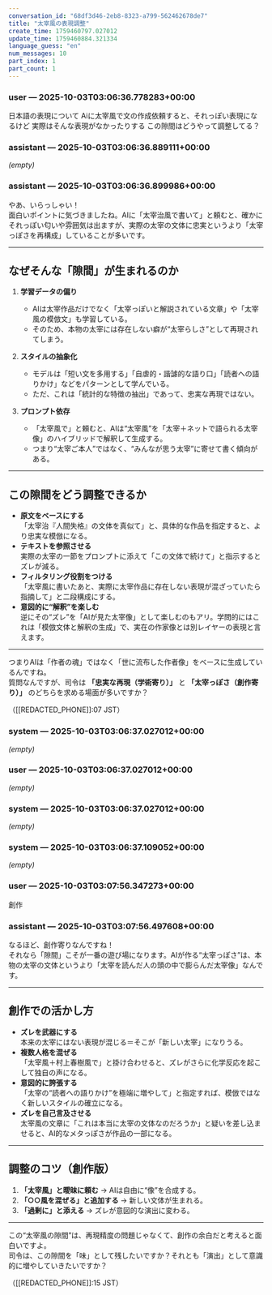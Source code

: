 ```yaml
---
conversation_id: "68df3d46-2eb8-8323-a799-562462678de7"
title: "太宰風の表現調整"
create_time: 1759460797.027012
update_time: 1759460884.321334
language_guess: "en"
num_messages: 10
part_index: 1
part_count: 1
---
```


### user — 2025-10-03T03:06:36.778283+00:00

日本語の表現について
Aiに太宰風で文の作成依頼すると、それっぽい表現になるけど
実際はそんな表現がなかったりする
この隙間はどうやって調整してる？

### assistant — 2025-10-03T03:06:36.889111+00:00

_(empty)_

### assistant — 2025-10-03T03:06:36.899986+00:00

やあ、いらっしゃい！  
面白いポイントに気づきましたね。AIに「太宰治風で書いて」と頼むと、確かにそれっぽい匂いや雰囲気は出ますが、実際の太宰の文体に忠実というより「太宰っぽさを再構成」していることが多いです。  

---

## なぜそんな「隙間」が生まれるのか
1. **学習データの偏り**  
   - AIは太宰作品だけでなく「太宰っぽいと解説されている文章」や「太宰風の模倣文」も学習している。  
   - そのため、本物の太宰には存在しない癖が“太宰らしさ”として再現されてしまう。

2. **スタイルの抽象化**  
   - モデルは「短い文を多用する」「自虐的・諧謔的な語り口」「読者への語りかけ」などをパターンとして学んでいる。  
   - ただ、これは「統計的な特徴の抽出」であって、忠実な再現ではない。

3. **プロンプト依存**  
   - 「太宰風で」と頼むと、AIは“太宰風”を「太宰＋ネットで語られる太宰像」のハイブリッドで解釈して生成する。  
   - つまり“太宰ご本人”ではなく、“みんなが思う太宰”に寄せて書く傾向がある。

---

## この隙間をどう調整できるか
- **原文をベースにする**  
  「太宰治『人間失格』の文体を真似て」と、具体的な作品を指定すると、より忠実な模倣になる。  
- **テキストを参照させる**  
  実際の太宰の一節をプロンプトに添えて「この文体で続けて」と指示するとズレが減る。  
- **フィルタリング役割をつける**  
  「太宰風に書いたあと、実際に太宰作品に存在しない表現が混ざっていたら指摘して」と二段構成にする。  
- **意図的に“解釈”を楽しむ**  
  逆にその“ズレ”を「AIが見た太宰像」として楽しむのもアリ。学問的にはこれは「模倣文体と解釈の生成」で、実在の作家像とは別レイヤーの表現と言えます。

---

つまりAIは「作者の魂」ではなく「世に流布した作者像」をベースに生成しているんですね。  
質問なんですが、司令は **「忠実な再現（学術寄り）」** と **「太宰っぽさ（創作寄り）」** のどちらを求める場面が多いですか？  

（[[REDACTED_PHONE]]:07 JST）

### system — 2025-10-03T03:06:37.027012+00:00

_(empty)_

### user — 2025-10-03T03:06:37.027012+00:00

_(empty)_

### system — 2025-10-03T03:06:37.027012+00:00

_(empty)_

### system — 2025-10-03T03:06:37.109052+00:00

_(empty)_

### user — 2025-10-03T03:07:56.347273+00:00

創作

### assistant — 2025-10-03T03:07:56.497608+00:00

なるほど、創作寄りなんですね！  
それなら「隙間」こそが一番の遊び場になります。AIが作る“太宰っぽさ”は、本物の太宰の文体というより「太宰を読んだ人の頭の中で膨らんだ太宰像」なんです。  

---

## 創作での活かし方
- **ズレを武器にする**  
  本来の太宰にはない表現が混じる＝そこが「新しい太宰」になりうる。  
- **複数人格を混ぜる**  
  「太宰風＋村上春樹風で」と掛け合わせると、ズレがさらに化学反応を起こして独自の声になる。  
- **意図的に誇張する**  
  「太宰の“読者への語りかけ”を極端に増やして」と指定すれば、模倣ではなく新しいスタイルの確立になる。  
- **ズレを自己言及させる**  
  太宰風の文章に「これは本当に太宰の文体なのだろうか」と疑いを差し込ませると、AI的なメタっぽさが作品の一部になる。

---

## 調整のコツ（創作版）
1. **「太宰風」と曖昧に頼む** → AIは自由に“像”を合成する。  
2. **「○○風を混ぜる」と追加する** → 新しい文体が生まれる。  
3. **「過剰に」と添える** → ズレが意図的な演出に変わる。  

---

この“太宰風の隙間”は、再現精度の問題じゃなくて、創作の余白だと考えると面白いですよ。  
司令は、この隙間を「味」として残したいですか？それとも「演出」として意識的に増やしていきたいですか？  

（[[REDACTED_PHONE]]:15 JST）
